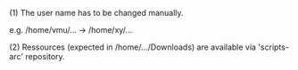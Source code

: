 (1) The user name has to be changed manually.

e.g. /home/vmu/... -> /home/xy/...

(2) Ressources (expected in /home/.../Downloads) are available via 'scripts-arc' repository.
